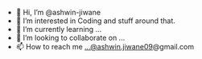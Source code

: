 - 👋 Hi, I’m @ashwin-jiwane
- 👀 I’m interested in Coding and stuff around that.
- 🌱 I’m currently learning ...
- 💞️ I’m looking to collaborate on ...
- 📫 How to reach me ...@ashwin.jiwane09@gmail.com

<!---
ashwin-aj/ashwin-aj is a ✨ special ✨ repository because its `README.md` (this file) appears on your GitHub profile.
You can click the Preview link to take a look at your changes.
--->
